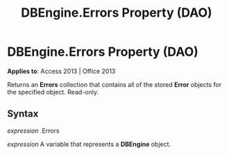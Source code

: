 ﻿---
title: DBEngine.Errors Property (DAO)
TOCTitle: Errors Property
ms:assetid: 594a8752-1f15-0690-b01c-9254951f16f6
ms:mtpsurl: https://msdn.microsoft.com/en-us/library/Ff194384(v=office.15)
ms:contentKeyID: 48545013
ms.date: 09/18/2015
mtps_version: v=office.15
f1_keywords:
- dao360.chm1053176
f1_categories:
- Office.Version=v15
---

# DBEngine.Errors Property (DAO)


**Applies to**: Access 2013 | Office 2013

Returns an **Errors** collection that contains all of the stored **Error** objects for the specified object. Read-only.

## Syntax

*expression* .Errors

*expression* A variable that represents a **DBEngine** object.

